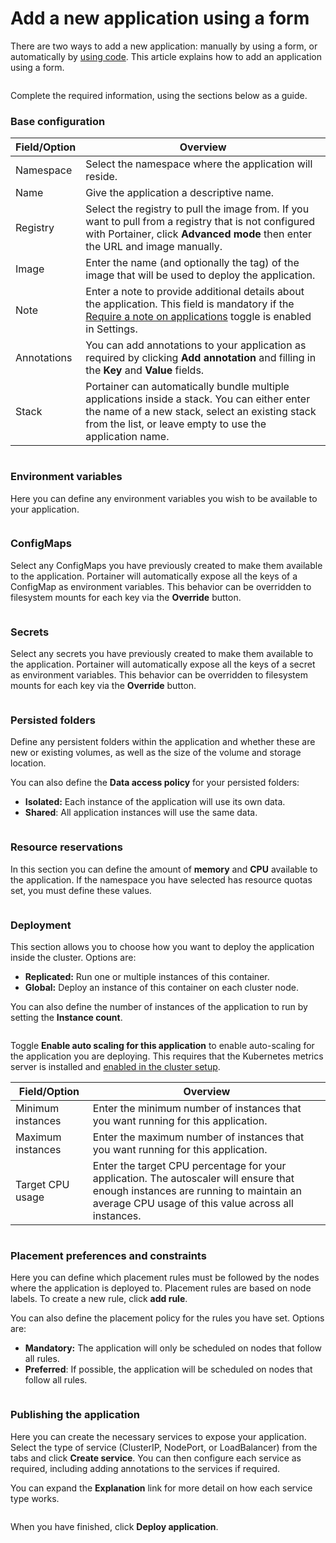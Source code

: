 # Add a new application using a form

There are two ways to add a new application: manually by using a form, or automatically by [using code](manifest.md). This article explains how to add an application using a form.

<figure><img src="../..//assets/2.24.0-kubernetes-applications-form-add.gif" alt=""><figcaption></figcaption></figure>

Complete the required information, using the sections below as a guide.

### Base configuration

| Field/Option | Overview                                                                                                                                                                                                      |
| ------------ | ------------------------------------------------------------------------------------------------------------------------------------------------------------------------------------------------------------- |
| Namespace    | Select the namespace where the application will reside.                                                                                                                                                       |
| Name         | Give the application a descriptive name.                                                                                                                                                                      |
| Registry     | Select the registry to pull the image from. If you want to pull from a registry that is not configured with Portainer, click **Advanced mode** then enter the URL and image manually.                         |
| Image        | Enter the name (and optionally the tag) of the image that will be used to deploy the application.                                                                                                             |
| Note         | Enter a note to provide additional details about the application. This field is mandatory if the [Require a note on applications](../../../admin/settings/#deployment-options) toggle is enabled in Settings. |
| Annotations  | You can add annotations to your application as required by clicking **Add annotation** and filling in the **Key** and **Value** fields.                                                                       |
| Stack        | Portainer can automatically bundle multiple applications inside a stack. You can either enter the name of a new stack, select an existing stack from the list, or leave empty to use the application name.    |

<figure><img src="../..//assets/2.20-kubernetes-applications-add-base.png" alt=""><figcaption></figcaption></figure>

### Environment variables

Here you can define any environment variables you wish to be available to your application.

<figure><img src="../..//assets/2.18-k8s-applications-add-envvar.png" alt=""><figcaption></figcaption></figure>

### ConfigMaps

Select any ConfigMaps you have previously created to make them available to the application. Portainer will automatically expose all the keys of a ConfigMap as environment variables. This behavior can be overridden to filesystem mounts for each key via the **Override** button.

<figure><img src="../..//assets/2.19-kubernetes-applications-add-form-configmaps.png" alt=""><figcaption></figcaption></figure>

### Secrets

Select any secrets you have previously created to make them available to the application. Portainer will automatically expose all the keys of a secret as environment variables. This behavior can be overridden to filesystem mounts for each key via the **Override** button.

<figure><img src="../..//assets/2.19-kubernetes-applications-add-form-secrets.png" alt=""><figcaption></figcaption></figure>

### Persisted folders

Define any persistent folders within the application and whether these are new or existing volumes, as well as the size of the volume and storage location.

You can also define the **Data access policy** for your persisted folders:

* **Isolated:** Each instance of the application will use its own data.
* **Shared**: All application instances will use the same data.

<figure><img src="../..//assets/2.18-k8s-applications-add-persisted.png" alt=""><figcaption></figcaption></figure>

### Resource reservations

In this section you can define the amount of **memory** and **CPU** available to the application. If the namespace you have selected has resource quotas set, you must define these values.

<figure><img src="../..//assets/2.20-kubernetes-applications-add-resource.png" alt=""><figcaption></figcaption></figure>

### Deployment

This section allows you to choose how you want to deploy the application inside the cluster. Options are:

* **Replicated:** Run one or multiple instances of this container.
* **Global:** Deploy an instance of this container on each cluster node.

You can also define the number of instances of the application to run by setting the **Instance count**.

<figure><img src="../..//assets/2.15-kubernetes_applications_add_form_deployment.png" alt=""><figcaption></figcaption></figure>

Toggle **Enable auto scaling for this application** to enable auto-scaling for the application you are deploying. This requires that the Kubernetes metrics server is installed and [enabled in the cluster setup](../cluster/setup.md#resources-and-metrics).

| Field/Option      | Overview                                                                                                                                                                                |
| ----------------- | --------------------------------------------------------------------------------------------------------------------------------------------------------------------------------------- |
| Minimum instances | Enter the minimum number of instances that you want running for this application.                                                                                                       |
| Maximum instances | Enter the maximum number of instances that you want running for this application.                                                                                                       |
| Target CPU usage  | Enter the target CPU percentage for your application. The autoscaler will ensure that enough instances are running to maintain an average CPU usage of this value across all instances. |

<figure><img src="../..//assets/2.20-kubernetes-applications-add-autoscaling.png" alt=""><figcaption></figcaption></figure>

### Placement preferences and constraints

Here you can define which placement rules must be followed by the nodes where the application is deployed to. Placement rules are based on node labels. To create a new rule, click **add rule**.

You can also define the placement policy for the rules you have set. Options are:

* **Mandatory:** The application will only be scheduled on nodes that follow all rules.
* **Preferred**: If possible, the application will be scheduled on nodes that follow all rules.

<figure><img src="../..//assets/2.20-kubernetes-applications-add-placementprefs.png" alt=""><figcaption></figcaption></figure>

### Publishing the application

Here you can create the necessary services to expose your application. Select the type of service (ClusterIP, NodePort, or LoadBalancer) from the tabs and click **Create service**. You can then configure each service as required, including adding annotations to the services if required.


You can expand the **Explanation** link for more detail on how each service type works.


<figure><img src="../..//assets/2.19-kubernetes-applications-add-publishing.png" alt=""><figcaption></figcaption></figure>

When you have finished, click **Deploy application**.

